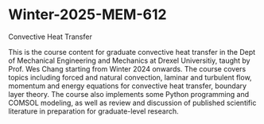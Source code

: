 # Winter-2025-MEM-612

Convective Heat Transfer

This is the course content for graduate convective heat transfer in the Dept of Mechanical Engineering and Mechanics at Drexel Universitiy, taught by Prof. Wes Chang starting from Winter 2024 onwards. The course covers topics including forced and natural convection, laminar and turbulent flow, momentum and energy equations for convective heat transfer, boundary layer theory. The course also implements some Python programming and COMSOL modeling, as well as review and discussion of published scientific literature in preparation for graduate-level research. 

